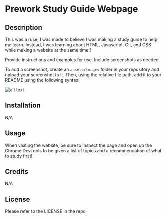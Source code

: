 # Prework Study Guide Webpage

## Description

This was a ruse, I was made to believe I was making a study guide to help me learn. Instead, I was learning about HTML, Javascript, Git, and CSS while making a website at the same time!!

Provide instructions and examples for use. Include screenshots as needed.

To add a screenshot, create an `assets/images` folder in your repository and upload your screenshot to it. Then, using the relative file path, add it to your README using the following syntax:

![alt text](assets/images/screenshot.png)

## Installation

N/A

## Usage

When visiting the website, be sure to inspect the page and open up the Chrome DevTools to be given a list of topics and a recommendation of what to study first! 

## Credits

N/A

## License

Please refer to the LICENSE in the repo